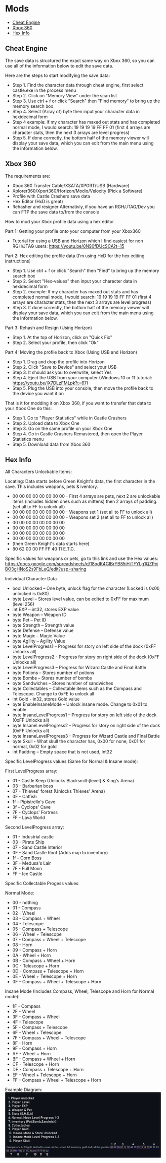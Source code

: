 # Mods

- [Cheat Engine](#cheatengine)
- [Xbox 360](#xbox360)
- [Hex Info](#hexinfo)

## <a name="cheatengine"></a>Cheat Engine

The save data is structured the exact same way on Xbox 360, so you can use all of the information below to edit the save data.

Here are the steps to start modifying the save data:
- Step 1. Find the character data through cheat engine, first select castle.exe in the process menu
- Step 2. Click on "Memory View" under the scan list
- Step 3. Use ctrl + f or click "Search" then "Find memory" to bring up the memory search box
- Step 4. Select (Array of) byte then input your character data in hexidecimal form
- Step 4 example: If my character has maxed out stats and has completed normal mode, I would search: 19 19 19 19 FF FF 01 (first 4 arrays are character stats, then the next 3 arrays are level progress)
- Step 5. If done correctly, the bottom half of the memory viewer will display your save data, which you can edit from the main menu using the information below.

## <a name="xbox360"></a>Xbox 360

The requirements are:
- Xbox 360 Transfer Cable/XSATA/XPORT/USB (Hardware)
- Xplorer360/Xport360/Horizon/Modio/Velocity (Pick a Software)
- Profile with Castle Crashers save data
- Hex Editor (HxD is great)
- Rehasher and resigner
Alternativly, if you have an RGH/JTAG/Dev you can FTP the save data to/from the console

How to mod your Xbox profile data using a hex editor 

Part 1: Getting your profile onto your computer from your Xbox360 
- Tutorial for using a USB and Horizon which I find easiest for non RGH/JTAG users: https://youtu.be/0N90fDUcSCA?t=15

Part 2: Hex editing the profile data (I'm using HxD for the hex editing instructions)
- Step 1. Use ctrl + f or click "Search" then "Find" to bring up the memory search box
- Step 2. Select "Hex-values" then input your character data in hexidecimal form
- Step 2. example: If my character has maxed out stats and has completed normal mode, I would search: 19 19 19 19 FF FF 01 (first 4 arrays are character stats, then the next 3 arrays are level progress)
- Step 3. If done correctly, the bottom half of the memory viewer will display your save data, which you can edit from the main menu using the information below.

Part 3: Rehash and Resign (Using Horizon)
- Step 1. At the top of Horizon, click on "Quick Fix"
- Step 2. Select your profile, then click "Ok"

Part 4: Moving the profile back to Xbox (Using USB and Horizon)
- Step 1. Drag and drop the profile into Horizon
- Step 2. Click "Save to Device" and select your USB
- Step 3. It should ask you to overwrite, select Yes
- Step 4. Eject the USB from your computer (Windows 10 or 11 tutorial: https://youtu.be/IX7DLzFMLpk?t=67)
- Step 5. Plug the USB into your console, then move the profile back to the device you want it on

That is it for modding it on Xbox 360, if you want to transfer that data to your Xbox One do this:
- Step 1. Go to "Player Statistics" while in Castle Crashers
- Step 2. Upload data to Xbox One
- Step 3. Go on the same profile on your Xbox One
- Step 4. Go in Castle Crashers Remastered, then open the Player Statistics menu
- Step 5. Download data from Xbox 360

## <a name="hexinfo"></a>Hex Info

All Characters Unlockable Items:

Locating: Data starts before Green Knight's data, the first character in the save. This includes weapons, pets & iventory.
- 00 00 00 00 00 00 00 00 - First 4 arrays are pets, next 2 are unlockable items (includes hidden ones such as mittens) then 2 arrays of padding. (set all to FF to unlock all)
- 00 00 00 00 00 00 00 00 - Weapons set 1 (set all to FF to unlock all)
- 00 00 00 00 00 00 00 00 - Weapons set 2 (set all to FF to unlock all)
- 00 00 00 00 00 00 00 00 
- 00 00 00 00 00 00 00 00 
- 00 00 00 00 00 00 00 00 
- 00 00 00 00 00 00 00 00
- (then Green Knight's data starts here)
- 80 62 00 00 FF FF 40 11 E.T.C.

Specific values for weapons or pets, go to this link and use the Hex values: https://docs.google.com/spreadsheets/d/18odK4GIBrYB85iHiTFYLg1QZPojBO3gHNoS2s9FbLeQ/edit?usp=sharing

Individual Character Data
- bool Unlocked – One byte, unlock flag for the character (Locked is 0x00, unlocked is 0x80)
- byte Level – Stores level value, can be edited to 0xFF for maximum (level 256)
- int EXP – int32, stores EXP value
- byte Weapon – Weapon ID
- byte Pet – Pet ID
- byte Strength – Strength value
- byte Defense – Defense value
- byte Magic – Magic Value
- byte Agility – Agility Value
- byte LevelProgress1 – Progress for story on left side of the dock (0xFF Unlocks all)
- byte LevelProgress2 - Progress for story on right side of the dock (0xFF Unlocks all)
- byte LevelProgress3 – Progress for Wizard Castle and Final Battle
- byte Potions – Stores number of potions
- byte Bombs – Stores number of bombs
- byte Sandwiches – Stores number of sandwiches
- byte Collectables – Collectable items such as the Compass and Telescope. Change to 0xFE to unlock all
- int Gold - in32, stores Gold value
- byte EnableInsaneMode – Unlock insane mode. Change to 0x01 to enable
- byte InsaneLevelProgress1 – Progress for story on left side of the dock (0xFF Unlocks all)
- byte InsaneLevelProgress2 - Progress for story on right side of the dock (0xFF Unlocks all)
- byte InsaneLevelProgress3 – Progress for Wizard Castle and Final Battle
- byte Skull - What skull the character has, 0x00 for none, 0x01 for normal, 0x02 for gold
- int Padding – Empty space that is not used, int32


Specific LevelProgress values (Same for Normal & Insane mode):

First LevelProgress array:
- 01 - Castle Keep (Unlocks Blacksmith[level] & King's Arena)
- 03 - Barbarian boss
- 07 - Thieves' forest (Unlocks Thieves' Arena)
- 0F - Catfish
- 1f - Pipistrello's Cave
- 3f - Cyclops' Cave 
- 7F - Cyclops' Fortress
- FF - Lava World

Second LevelProgress array:
- 01 - Industrial castle
- 03 - Pirate Ship
- 07 - Sand Castle Interior
- 0F - Sand Castle Roof (Adds map to inventory)
- 1f - Corn Boss
- 3F - Medusa's Lair
- 7F - Full Moon
- FF - Ice Castle


Specific Collectable Progess values: 

Normal Mode:
- 00 - nothing
- 01 - Compass
- 02 - Wheel
- 03 - Compass + Wheel
- 04 - Telescope
- 05 - Compass + Telescope
- 06 - Wheel + Telescope
- 07 - Compass + Wheel + Telescope
- 08 - Horn
- 09 - Compass + Horn
- 0A - Wheel + Horn
- 0B - Compass + Wheel + Horn
- 0C - Telescope + Horn
- 0D - Compass + Telescope + Horn
- 0E - Wheel + Telescope + Horn
- 0F - Compass + Wheel + Telescope + Horn

Insane Mode (Includes Compass, Wheel, Telescope and Horn for Normal mode):
- 1F - Compass
- 2F - Wheel
- 3F - Compass + Wheel
- 4F - Telescope
- 5F - Compass + Telescope
- 6F - Wheel + Telescope
- 7F - Compass + Wheel + Telescope
- 8F - Horn
- 9F - Compass + Horn
- AF - Wheel + Horn
- BF - Compass + Wheel + Horn
- CF - Telescope + Horn
- DF - Compass + Telescope + Horn
- EF - Wheel + Telescope + Horn
- FF - Compass + Wheel + Telescope + Horn


Example Diagram:
![image](/Images/PlayerDataDiagram.png)
